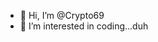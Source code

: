 - 👋 Hi, I’m @Crypto69
- 👀 I’m interested in coding...duh

<!---
Crypto69/Crypto69 is a ✨ special ✨ repository because its `README.md` (this file) appears on your GitHub profile.
You can click the Preview link to take a look at your changes.
--->
